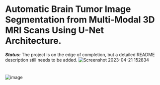 # Automatic Brain Tumor Image Segmentation from Multi-Modal 3D MRI Scans Using U-Net Architecture.


***_Status:_*** The project is on the edge of completion, but a detailed README description still needs to be added.
![Screenshot 2023-04-21 152834](https://user-images.githubusercontent.com/111432785/233608807-5d321d4a-661a-4d0b-bd99-529f04b09c71.png)

#
![image](https://user-images.githubusercontent.com/111432785/233608593-06335c51-1ccf-400c-a5d1-3a2d18bf45ee.png)
